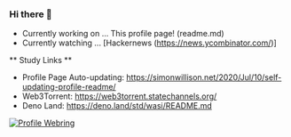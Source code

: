 ### Hi there 👋

- Currently working on ... This profile page! (readme.md)
- Currently watching ... [Hackernews (https://news.ycombinator.com/)]

** Study Links **

- Profile Page Auto-updating: https://simonwillison.net/2020/Jul/10/self-updating-profile-readme/
- Web3Torrent: https://web3torrent.statechannels.org/
- Deno Land: https://deno.land/std/wasi/README.md

[![Profile Webring](https://randos.online/u/kustomzone)](https://randos.online/u/kustomzone/next)
